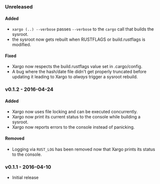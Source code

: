 ### Unreleased

#### Added

- `xargo (..) --verbose` passes `--verbose` to the `cargo` call that builds the sysroot.
- the sysroot now gets rebuilt when RUSTFLAGS or build.rustflags is modified.

#### Fixed

- Xargo now respects the build.rustflags value set in .cargo/config.
- A bug where the hash/date file didn't get properly truncated before updating it leading to Xargo
to *always* trigger a sysroot rebuild.

### v0.1.2 - 2016-04-24

#### Added

- Xargo now uses file locking and can be executed concurrently.
- Xargo now print its current status to the console while building a sysroot.
- Xargo now reports errors to the console instead of panicking.

#### Removed

- Logging via `RUST_LOG` has been removed now that Xargo prints its status to the console.

### v0.1.1 - 2016-04-10

- Initial release

